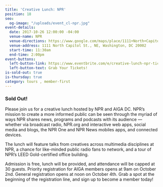 ```yaml
---
title: 'Creative Lunch: NPR'
position: 18
seo:
  og-image: "/uploads/event_cl-npr.jpg"
event-details:
  date: 2017-10-26 12:00:00 -04:00
  venue-name: NPR
  venue-directions: https://www.google.com/maps/place/1111+North+Capitol+St+NE,+Washington,+DC+20002/@38.9042312,-77.010582,17z/data=!3m1!4b1!4m5!3m4!1s0x89b7b81f96dde2bf:0xb58a8ff6fb5c9618!8m2!3d38.9042312!4d-77.0083933
  venue-address: 1111 North Capitol St., NE, Washington, DC 20002
  start-time: 11:30am
  end-time: 2:00pm
event-buttons:
  left-button-link: https://www.eventbrite.com/e/creative-lunch-npr-tickets-38470364897
  left-button-text: Grab Your Tickets!
is-sold-out: true
is-thursday: true
category: tours , member-first
---
```


### Sold Out!

Please join us for a creative lunch hosted by NPR and AIGA DC. NPR’s mission to create a more informed public can be seen through the myriad of ways NPR shares news, programs and podcasts with its audience — whether via broadcast radio, NPR.org and interactive web apps, social media and blogs, the NPR One and NPR News mobiles apps, and connected devices.

The lunch will feature talks from creatives across multimedia disciplines at NPR, a chance for like-minded public radio fans to network, and a tour of NPR’s LEED Gold-certified office building.

Admission is free, lunch will be provided, and attendance will be capped at 30 guests. Priority registration for AIGA members opens at 9am on October 2nd. General registration opens at noon on October 4th. Grab a spot at the beginning of the registration line, and sign up to become a member today!